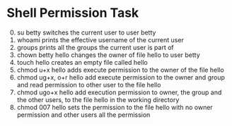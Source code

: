 # Shell Permission Task
0. su betty  switches the current user to user betty
1. whoami    prints the effective username of the current user
2. groups    prints all the groups the current user is part of
3. chown betty hello   changes the owner of file hello to user betty
4. touch hello  creates an empty file called hello
5. chmod u+x hello  adds execute permission to the owner of the file hello
6. chmod ug+x, o+r hello   add execute permission to the owner and group and read permission to other user to the file hello
7. chmod ugo+x hello   add execution permission to owner, the group and the other users, to the file hello in the working directory
8. chmod 007 hello sets the permission to the file hello with no owner permission and other users all the permission
